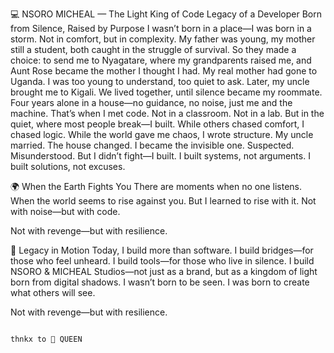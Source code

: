 💻 NSORO MICHEAL — The Light King of Code
Legacy of a Developer Born from Silence, Raised by Purpose
I wasn’t born in a place—I was born in a storm.
Not in comfort, but in complexity.
My father was young, my mother still a student, both caught in the struggle of survival.
So they made a choice: to send me to Nyagatare,
where my grandparents raised me, and Aunt Rose became the mother I thought I had.
My real mother had gone to Uganda.
I was too young to understand, too quiet to ask.
Later, my uncle brought me to Kigali. We lived together, until silence became my roommate.
Four years alone in a house—no guidance, no noise, just me and the machine.
That’s when I met code.
Not in a classroom. Not in a lab.
But in the quiet, where most people break—I built.
While others chased comfort, I chased logic.
While the world gave me chaos, I wrote structure.
My uncle married. The house changed.
I became the invisible one. Suspected. Misunderstood.
But I didn’t fight—I built.
I built systems, not arguments.
I built solutions, not excuses.

🌍 When the Earth Fights You
There are moments when no one listens.
When the world seems to rise against you.
But I learned to rise with it.
Not with noise—but with code.

Not with revenge—but with resilience.

🚀 Legacy in Motion
Today, I build more than software.
I build bridges—for those who feel unheard.
I build tools—for those who live in silence.
I build NSORO & MICHEAL Studios—not just as a brand,
but as a kingdom of light born from digital shadows.
I wasn’t born to be seen.
I was born to create what others will see.

Not with revenge—but with resilience.

                                                                                            thnkx to 👑 QUEEN 


